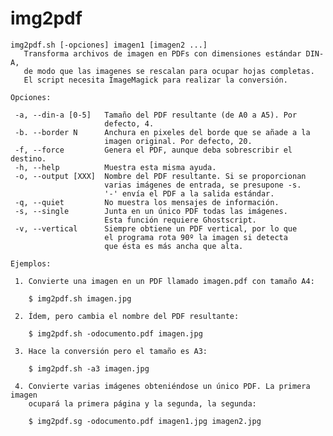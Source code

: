 # img2pdf

    img2pdf.sh [-opciones] imagen1 [imagen2 ...]
       Transforma archivos de imagen en PDFs con dimensiones estándar DIN-A,
       de modo que las imagenes se rescalan para ocupar hojas completas.
       El script necesita ImageMagick para realizar la conversión.

    Opciones:

     -a, --din-a [0-5]   Tamaño del PDF resultante (de A0 a A5). Por
                         defecto, 4.
     -b. --border N      Anchura en pixeles del borde que se añade a la
                         imagen original. Por defecto, 20.
     -f, --force         Genera el PDF, aunque deba sobrescribir el destino.
     -h, --help          Muestra esta misma ayuda.
     -o, --output [XXX]  Nombre del PDF resultante. Si se proporcionan
                         varias imágenes de entrada, se presupone -s.
                         '-' envía el PDF a la salida estándar.
     -q, --quiet         No muestra los mensajes de información.
     -s, --single        Junta en un único PDF todas las imágenes.
                         Esta función requiere Ghostscript.
     -v, --vertical      Siempre obtiene un PDF vertical, por lo que
                         el programa rota 90º la imagen si detecta
                         que ésta es más ancha que alta.

    Ejemplos:

     1. Convierte una imagen en un PDF llamado imagen.pdf con tamaño A4:

        $ img2pdf.sh imagen.jpg

     2. Ídem, pero cambia el nombre del PDF resultante:

        $ img2pdf.sh -odocumento.pdf imagen.jpg

     3. Hace la conversión pero el tamaño es A3:

        $ img2pdf.sh -a3 imagen.jpg

     4. Convierte varias imágenes obteniéndose un único PDF. La primera imagen
        ocupará la primera página y la segunda, la segunda:

        $ img2pdf.sg -odocumento.pdf imagen1.jpg imagen2.jpg

